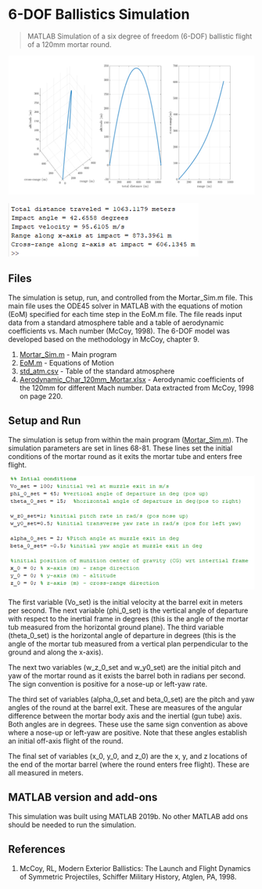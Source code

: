 # 6-DOF Ballistics Simulation

> MATLAB Simulation of a six degree of freedom (6-DOF) ballistic flight of a 120mm mortar round.

![Sample Output](/images/output.png)

![Sample Output](/images/console_output.png)

## Files

The simulation is setup, run, and controlled from the Mortar_Sim.m file. This main file uses the ODE45 solver in MATLAB with the equations of motion (EoM) specified for each time step in the EoM.m file. The file reads input data from a standard atmosphere table and a table of aerodynamic coefficients vs. Mach number (McCoy, 1998). The 6-DOF model was developed based on the methodology in McCoy, chapter 9.

1. [Mortar_Sim.m](Mortar_Sim.m) - Main program
2. [EoM.m](EoM.m) - Equations of Motion
3. [std_atm.csv](std_atm.csv) - Table of the standard atmosphere
4. [Aerodynamic_Char_120mm_Mortar.xlsx](Aerodynamic_Char_120mm_Mortar.xlsx) - Aerodynamic coefficients of the 120mm for different Mach number. Data extracted from McCoy, 1998 on page 220.

## Setup and Run

The simulation is setup from within the main program ([Mortar_Sim.m](Mortar_Sim.m)). The simulation parameters are set in lines 68-81. These lines set the initial conditions of the mortar round as it exits the mortar tube and enters free flight.

![initial_conditions](/images/initial_conditions_set.png)

The first variable (Vo_set) is the initial velocity at the barrel exit in meters per second. The next variable (phi_0_set) is the vertical angle of departure with respect to the inertial frame in degrees (this is the angle of the mortar tub measured from the horizontal ground plane). The third variable (theta_0_set) is the horizontal angle of departure in degrees (this is the angle of the mortar tub measured from a vertical plan perpendicular to the ground and along the x-axis).

The next two variables (w_z_0_set and w_y0_set) are the initial pitch and yaw of the mortar round as it exists the barrel both in radians per second. The sign convention is positive for a nose-up or left-yaw rate.

The third set of variables (alpha_0_set and beta_0_set) are the pitch and yaw angles of the round at the barrel exit. These are measures of the angular difference between the mortar body axis and the inertial (gun tube) axis. Both angles are in degrees. These use the same sign convention as above where a nose-up or left-yaw are positive. Note that these angles establish an initial off-axis flight of the round.

The final set of variables (x_0, y_0, and z_0) are the x, y, and z locations of the end of the mortar barrel (where the round enters free flight). These are all measured in meters.

## MATLAB version and add-ons

This simulation was built using MATLAB 2019b. No other MATLAB add ons should be needed to run the simulation.

## References

1. McCoy, RL, Modern Exterior Ballistics: The Launch and Flight Dynamics of Symmetric Projectiles, Schiffer Military History, Atglen, PA, 1998.
